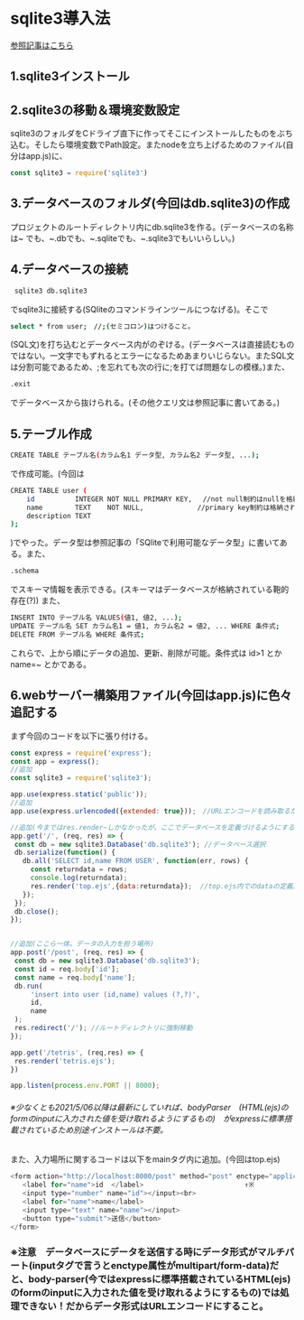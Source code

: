 # sqlite3導入法
[参照記事はこちら](https://www.dbonline.jp/sqlite/)

## 1.sqlite3インストール
## 2.sqlite3の移動＆環境変数設定
sqlite3のフォルダをCドライブ直下に作ってそこにインストールしたものをぶち込む。そしたら環境変数でPath設定。またnodeを立ち上げるためのファイル(自分はapp.js)に、
```js
const sqlite3 = require('sqlite3')
```
## 3.データベースのフォルダ(今回はdb.sqlite3)の作成
プロジェクトのルートディレクトリ内にdb.sqlite3を作る。(データベースの名称は~
でも、~.dbでも、~.sqliteでも、~.sqlite3でもいいらしい。)
## 4.データベースの接続
```bash
 sqlite3 db.sqlite3
 ```
 でsqlite3に接続する(SQliteのコマンドラインツールにつなげる)。そこで
 ```bash
 select * from user;　//;(セミコロン)はつけること。
 ```
 (SQL文)を打ち込むとデータベース内がのぞける。(データベースは直接読むものではない。一文字でもずれるとエラーになるためあまりいじらない。またSQL文は分割可能であるため、;を忘れても次の行に;を打てば問題なしの模様。)また、
 ```bash
 .exit
 ```
 でデータベースから抜けられる。(その他クエリ文は参照記事に書いてある。)
 ## 5.テーブル作成
 ```bash
 CREATE TABLE テーブル名(カラム名1 データ型, カラム名2 データ型, ...);
 ```
 で作成可能。(今回は
```bash
CREATE TABLE user (
    id          INTEGER NOT NULL PRIMARY KEY, 　//not null制約はnullを格納できないようにしてる。
    name        TEXT    NOT NULL,　　　　　　　　//primary key制約は格納されたデータの重複を防いでいる。
    description TEXT
);
```
 )でやった。データ型は参照記事の「SQliteで利用可能なデータ型」に書いてある。また、
 ```bash
 .schema
 ```
 でスキーマ情報を表示できる。(スキーマはデータベースが格納されている鞄的存在(?)) また、
 ```bash
 INSERT INTO テーブル名 VALUES(値1, 値2, ...);
 UPDATE テーブル名 SET カラム名1 = 値1, カラム名2 = 値2, ... WHERE 条件式;
 DELETE FROM テーブル名 WHERE 条件式;
 ```
 これらで、上から順にデータの追加、更新、削除が可能。条件式は id>1 とか   name=~ とかである。
 ## 6.webサーバー構築用ファイル(今回はapp.js)に色々追記する
 まず今回のコードを以下に張り付ける。
 ```js
 const express = require('express');
const app = express();
//追加
const sqlite3 = require('sqlite3');

app.use(express.static('public'));
//追加
app.use(express.urlencoded({extended: true}));　//URLエンコードを読み取るための何か。

//追加(今まではres.render~しかなかったが、ここでデータベースを定義づけるようにする)
app.get('/', (req, res) => {
  const db = new sqlite3.Database('db.sqlite3'); //データベース選択
  db.serialize(function() {
    db.all('SELECT id,name FROM USER', function(err, rows) {
      const returndata = rows;
      console.log(returndata);
      res.render('top.ejs',{data:returndata});  //top.ejs内でのdataの定義。プロジェクトのルートディレクトリに関するビュー、テンプレートをレンダリングしている。
    });
  });
  db.close();
});


//追加(ここら一体。データの入力を担う場所)
app.post('/post', (req, res) => {
  const db = new sqlite3.Database('db.sqlite3');  
  const id = req.body['id'];
  const name = req.body['name'];
  db.run(
      'insert into user (id,name) values (?,?)',
      id,
      name
  );
  res.redirect('/'); //ルートディレクトリに強制移動
});

app.get('/tetris', (req,res) => {
  res.render('tetris.ejs');
})

app.listen(process.env.PORT || 8000);
 ```
 ###### ※少なくとも2021/5/06以降は最新にしていれば、bodyParser　(HTML(ejs)のformのinputに入力された値を受け取れるようにするもの)　がexpressに標準搭載されているため別途インストールは不要。
 また、入力場所に関するコードは以下をmainタグ内に追加。(今回はtop.ejs)
 ```js
<form action="http://localhost:8000/post" method="post" enctype="application/x-www-form-urlencoded">
    <label for="name">id  </label>                         ↑※
    <input type="number" name="id"></input><br>
    <label for="name">name</label>
    <input type="text" name="name"></input>
    <button type="submit">送信</button>
</form>
 ```
 
 ### ※注意　データベースにデータを送信する時にデータ形式がマルチパート(inputタグで言うとenctype属性がmultipart/form-data)だと、body-parser(今ではexpressに標準搭載されているHTML(ejs)のformのinputに入力された値を受け取れるようにするもの)では処理できない！だからデータ形式はURLエンコードにすること。
 